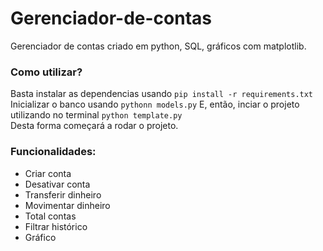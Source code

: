 # Gerenciador-de-contas
Gerenciador de contas criado em python, SQL, gráficos com matplotlib.
### Como utilizar?
Basta instalar as dependencias usando `pip install -r requirements.txt`  
Inicializar o banco usando `pythonn models.py`
E, então, inciar o projeto utilizando no terminal `python template.py`  
Desta forma começará a rodar o projeto.
### Funcionalidades:
<ul>
  <li>Criar conta</li>
  <li>Desativar conta</li>
  <li>Transferir dinheiro</li>
  <li>Movimentar dinheiro</li>
  <li>Total contas</li>
  <li>Filtrar histórico</li>
  <li>Gráfico</li>
</ul>

